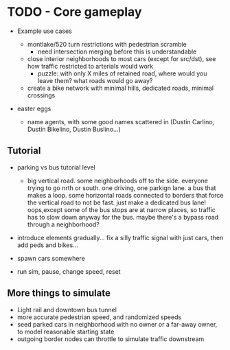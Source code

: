 # TODO - Core gameplay

- Example use cases
	- montlake/520 turn restrictions with pedestrian scramble
		- need intersection merging before this is understandable
	- close interior neighborhoods to most cars (except for src/dst), see how traffic restricted to arterials would work
		- puzzle: with only X miles of retained road, where would you leave them? what roads would go away?
	- create a bike network with minimal hills, dedicated roads, minimal crossings

- easter eggs
	- name agents, with some good names scattered in (Dustin Carlino, Dustin Bikelino, Dustin Buslino...)

## Tutorial

- parking vs bus tutorial level
	- big vertical road. some neighborhoods off to the side. everyone trying to go nrth or south. one driving, one parkign lane. a bus that makes a loop. some horizontal roads connected to borders that force the vertical road to not be fast. just make a dedicated bus lane! oops,except some of the bus stops are at narrow places, so traffic has to slow down anyway for the bus. maybe there's a bypass road through a neighborhood?
- introduce elements gradually... fix a silly traffic signal with just cars, then add peds and bikes...

- spawn cars somewhere
- run sim, pause, change speed, reset

## More things to simulate

- Light rail and downtown bus tunnel
- more accurate pedestrian speed, and randomized speeds
- seed parked cars in neighborhood with no owner or a far-away owner, to model reasonable starting state
- outgoing border nodes can throttle to simulate traffic downstream

